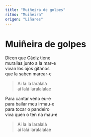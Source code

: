 ```yaml
---
title: "Muiñeira de golpes"
ritmo: "Muiñeira"
origen: "Liñares"
---
```


# Muiñeira de golpes

Dicen que Cádiz tiene<br>
murallas junto a la mar-e<br>
vivan los ojos gitanos<br>
que la saben marear-e

>Ai la la laralalá<br>
ai lalá laralalalae

Para cantar veño eu-e<br>
para bailar meu irmau-e<br>
para tocar o pandeiro<br>
viva quen o ten na mau-e<br>

>Ai la la laralalá<br>
ai lalá laralalalae
